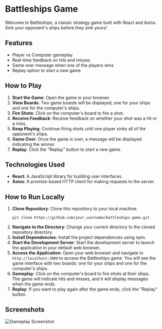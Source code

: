 # Battleships Game

Welcome to Battleships, a classic strategy game built with React and Axios. Sink your opponent's ships before they sink yours!

## Features

- Player vs Computer gameplay
- Real-time feedback on hits and misses
- Game over message when one of the players wins
- Replay option to start a new game

## How to Play

1. **Start the Game**: Open the game in your browser.
2. **View Boards**: Two game boards will be displayed, one for your ships and one for the computer's ships.
3. **Fire Shots**: Click on the computer's board to fire a shot.
4. **Receive Feedback**: Receive feedback on whether your shot was a hit or a miss.
5. **Keep Playing**: Continue firing shots until one player sinks all of the opponent's ships.
6. **Game Over**: Once the game is over, a message will be displayed indicating the winner.
7. **Replay**: Click the "Replay" button to start a new game.

## Technologies Used

- **React**: A JavaScript library for building user interfaces.
- **Axios**: A promise-based HTTP client for making requests to the server.

## How to Run Locally

1. **Clone Repository**: Clone this repository to your local machine.
   ```bash
   git clone https://github.com/your_username/battleships-game.git

2. **Navigate to the Directory**: Change your current directory to the cloned repository directory.
3. **Install Dependencies**: Install the project dependencies using npm.
4. **Start the Development Server**: Start the development server to launch the application in your default web browser.
5. **Access the Application**: Open your web browser and navigate to `http://localhost:3000` to access the Battleships game. You will see the game interface with two boards: one for your ships and one for the computer's ships.
6. **Gameplay**: Click on the computer's board to fire shots at their ships. The game will indicate hits and misses, and it will display messages when the game ends.
7. **Replay**: If you want to play again after the game ends, click the "Replay" button.

## Screenshots

![Gameplay Screenshot](/img//game-screen%20shot.png)

